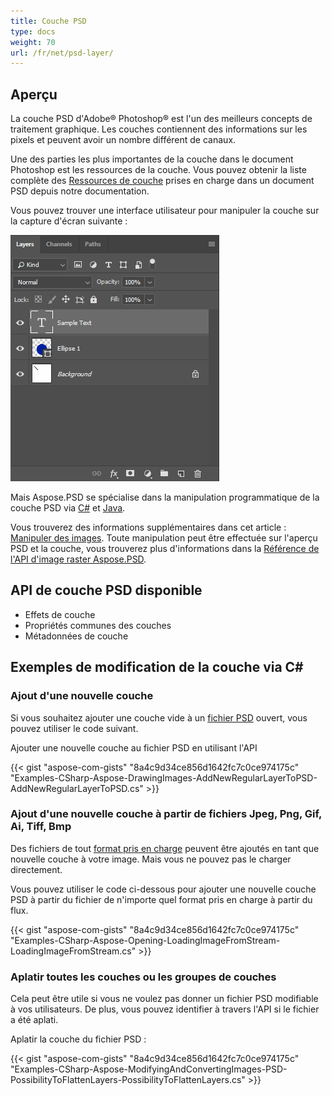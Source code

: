 ```yaml
---
title: Couche PSD
type: docs
weight: 70
url: /fr/net/psd-layer/
---
```


## **Aperçu**
La couche PSD d'Adobe® Photoshop® est l'un des meilleurs concepts de traitement graphique. Les couches contiennent des informations sur les pixels et peuvent avoir un nombre différent de canaux.

Une des parties les plus importantes de la couche dans le document Photoshop est les ressources de la couche. Vous pouvez obtenir la liste complète des [Ressources de couche](/psd/fr/net/list-of-psd-layer-resources/) prises en charge dans un document PSD depuis notre documentation.

Vous pouvez trouver une interface utilisateur pour manipuler la couche sur la capture d'écran suivante :

![todo:image_alt_text](psd-layer_1.png)

Mais Aspose.PSD se spécialise dans la manipulation programmatique de la couche PSD via [C#](/psd/fr/net/home/) et [Java](https://docs.aspose.com/display/psdjava/Aspose.PSD+for+Java+Home).

Vous trouverez des informations supplémentaires dans cet article : [Manipuler des images](/psd/fr/net/manipulating-images-html/). Toute manipulation peut être effectuée sur l'aperçu PSD et la couche, vous trouverez plus d'informations dans la [Référence de l'API d'image raster Aspose.PSD](https://reference.aspose.com/psd/net/aspose.psd/rasterimage).

## **API de couche PSD disponible**
- Effets de couche
- Propriétés communes des couches
- Métadonnées de couche

## **Exemples de modification de la couche via C#**
### **Ajout d'une nouvelle couche**
Si vous souhaitez ajouter une couche vide à un [fichier PSD](/psd/fr/net/psd-file/) ouvert, vous pouvez utiliser le code suivant.

Ajouter une nouvelle couche au fichier PSD en utilisant l'API

{{< gist "aspose-com-gists" "8a4c9d34ce856d1642fc7c0ce974175c" "Examples-CSharp-Aspose-DrawingImages-AddNewRegularLayerToPSD-AddNewRegularLayerToPSD.cs" >}}

### **Ajout d'une nouvelle couche à partir de fichiers Jpeg, Png, Gif, Ai, Tiff, Bmp**
Des fichiers de tout [format pris en charge](/psd/fr/net/supported-file-formats/) peuvent être ajoutés en tant que nouvelle couche à votre image. Mais vous ne pouvez pas le charger directement.

Vous pouvez utiliser le code ci-dessous pour ajouter une nouvelle couche PSD à partir du fichier de n'importe quel format pris en charge à partir du flux.

{{< gist "aspose-com-gists" "8a4c9d34ce856d1642fc7c0ce974175c" "Examples-CSharp-Aspose-Opening-LoadingImageFromStream-LoadingImageFromStream.cs" >}}

### **Aplatir toutes les couches ou les groupes de couches**
Cela peut être utile si vous ne voulez pas donner un fichier PSD modifiable à vos utilisateurs. De plus, vous pouvez identifier à travers l'API si le fichier a été aplati.

Aplatir la couche du fichier PSD :

{{< gist "aspose-com-gists" "8a4c9d34ce856d1642fc7c0ce974175c" "Examples-CSharp-Aspose-ModifyingAndConvertingImages-PSD-PossibilityToFlattenLayers-PossibilityToFlattenLayers.cs" >}}
